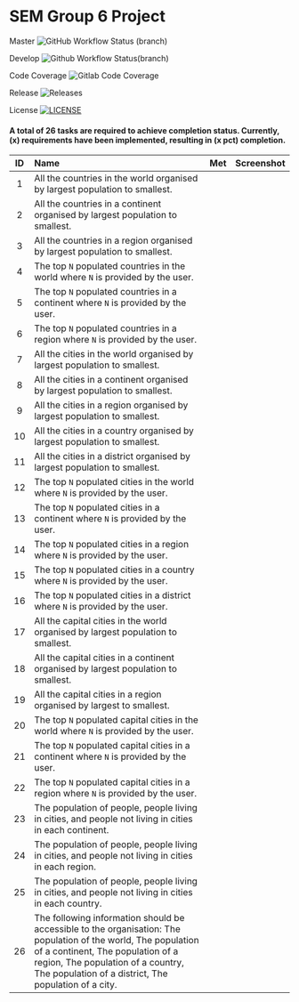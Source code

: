 # SEM Group 6 Project

Master ![GitHub Workflow Status (branch)](https://img.shields.io/github/actions/workflow/status/mikemmanuel/sem-project-group6/main.yml?branch=master)

Develop ![Github Workflow Status(branch)](https://img.shields.io/github/actions/workflow/status/mikemmanuel/sem-project-group6/main.yml?branch=develop)

Code Coverage ![Gitlab Code Coverage](https://img.shields.io/gitlab/pipeline-coverage/https://github.com/mikemmanuel/sem-project-group6)

Release ![Releases](https://img.shields.io/github/release/mikemmanuel/sem-project-group6/all.svg?style=flat-square)

License [![LICENSE](https://img.shields.io/github/license/mikemmanuel/sem-project-group6.svg?style=flat-square-token=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)](https://github.com/mikemmanuel/sem-project-group6/blob/master/LICENSE)

#### A total of 26 tasks are required to achieve completion status. Currently, (x) requirements have been implemented, resulting in (x pct) completion.

| ID | Name                                                                                                                                                                                                                                             | Met | Screenshot |
|:--:|:-------------------------------------------------------------------------------------------------------------------------------------------------------------------------------------------------------------------------------------------------|:---:|:----------:|
| 1  | All the countries in the world organised by largest population to smallest.                                                                                                                                                                      |     |            |
| 2  | All the countries in a continent organised by largest population to smallest.                                                                                                                                                                    |     |            |
| 3  | All the countries in a region organised by largest population to smallest.                                                                                                                                                                       |     |            |
| 4  | The top  `N`  populated countries in the world where  `N`  is provided by the user.                                                                                                                                                              |     |            |
| 5  | The top  `N`  populated countries in a continent where  `N`  is provided by the user.                                                                                                                                                            |     |            |
| 6  | The top  `N`  populated countries in a region where  `N`  is provided by the user.                                                                                                                                                               |     |            |
| 7  | All the cities in the world organised by largest population to smallest.                                                                                                                                                                         |     |            |
| 8  | All the cities in a continent organised by largest population to smallest.                                                                                                                                                                       |     |            |
| 9  | All the cities in a region organised by largest population to smallest.                                                                                                                                                                          |     |            |
| 10 | All the cities in a country organised by largest population to smallest.                                                                                                                                                                         |     |            |
| 11 | All the cities in a district organised by largest population to smallest.                                                                                                                                                                        |     |            |
| 12 | The top  `N`  populated cities in the world where  `N`  is provided by the user.                                                                                                                                                                 |     |            |
| 13 | The top  `N`  populated cities in a continent where  `N`  is provided by the user.                                                                                                                                                               |     |            |
| 14 | The top  `N`  populated cities in a region where  `N`  is provided by the user.                                                                                                                                                                  |     |            |
| 15 | The top  `N`  populated cities in a country where  `N`  is provided by the user.                                                                                                                                                                 |     |            |
| 16 | The top  `N`  populated cities in a district where  `N`  is provided by the user.                                                                                                                                                                |     |            |
| 17 | All the capital cities in the world organised by largest population to smallest.                                                                                                                                                                 |     |            |
| 18 | All the capital cities in a continent organised by largest population to smallest.                                                                                                                                                               |     |            |
| 19 | All the capital cities in a region organised by largest to smallest.                                                                                                                                                                             |     |            |
| 20 | The top  `N`  populated capital cities in the world where  `N`  is provided by the user.                                                                                                                                                         |     |            |
| 21 | The top  `N`  populated capital cities in a continent where  `N`  is provided by the user.                                                                                                                                                       |     |            |
| 22 | The top  `N`  populated capital cities in a region where  `N`  is provided by the user.                                                                                                                                                          |     |            |
| 23 | The population of people, people living in cities, and people not living in cities in each continent.                                                                                                                                            |     |            |
| 24 | The population of people, people living in cities, and people not living in cities in each region.                                                                                                                                               |     |            |
| 25 | The population of people, people living in cities, and people not living in cities in each country.                                                                                                                                              |     |            |
| 26 | The following information should be accessible to the organisation: The population of the world, The population of a continent, The population of a region, The population of a country, The population of a district, The population of a city. |     |            |


